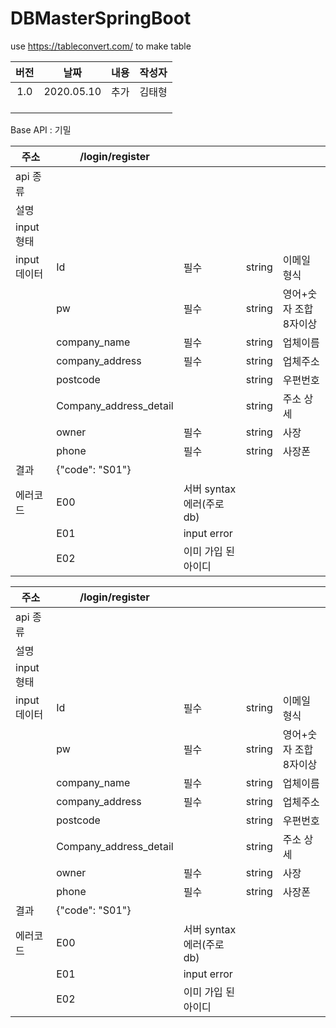 # DBMasterSpringBoot

use https://tableconvert.com/ to make table

| **버전** | **날짜**       | **내용** | **작성자** |
|:------:|:------------:|:------:|:-------:|
| 1\.0   | 2020\.05\.10 | 추가     | 김태형     |
|        |              |        |         |
|        |              |        |         |
|        |              |        |         |




Base API : 기밀

| 주소         | /login/register         |                            |         |                         |
|--------------|-------------------------|----------------------------|---------|-------------------------|
| api 종류     |                                                                                       |
| 설명         |                                                                                   |
| input형태    |                                                                                          |
| input데이터  | Id                      | 필수                       | string  | 이메일 형식             |
|              | pw                      | 필수                       | string  | 영어+숫자 조합 8자이상  |
|              | company_name            | 필수                       | string  | 업체이름                |
|              | company_address         | 필수                       | string  | 업체주소                |
|              | postcode                |                            | string  | 우편번호                |
|              | Company_address_detail  |                            | string  | 주소 상세               |
|              | owner                   | 필수                       | string  | 사장                    |
|              | phone                   | 필수                       | string  | 사장폰                  |
| 결과         | {"code": "S01"}         |                            |         |                         |
| 에러코드     | E00                     | 서버 syntax 에러(주로 db)  |         |                         |
|              | E01                     | input error                |         |                         |
|              | E02                     | 이미 가입 된 아이디        |         |                         |










| 주소         | /login/register         |                            |         |                         |
|--------------|-------------------------|----------------------------|---------|-------------------------|
| api 종류     |                                                                                       |
| 설명         |                                                                                   |
| input형태    |                                                                                          |
| input데이터  | Id                      | 필수                       | string  | 이메일 형식             |
|              | pw                      | 필수                       | string  | 영어+숫자 조합 8자이상  |
|              | company_name            | 필수                       | string  | 업체이름                |
|              | company_address         | 필수                       | string  | 업체주소                |
|              | postcode                |                            | string  | 우편번호                |
|              | Company_address_detail  |                            | string  | 주소 상세               |
|              | owner                   | 필수                       | string  | 사장                    |
|              | phone                   | 필수                       | string  | 사장폰                  |
| 결과         | {"code": "S01"}         |                            |         |                         |
| 에러코드     | E00                     | 서버 syntax 에러(주로 db)  |         |                         |
|              | E01                     | input error                |         |                         |
|              | E02                     | 이미 가입 된 아이디        |         |                         |
